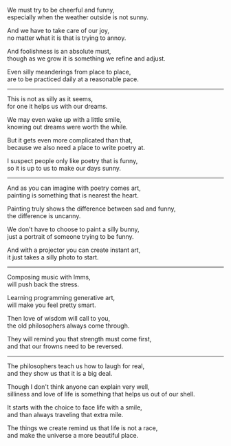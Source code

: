 We must try to be cheerful and funny,\
especially when the weather outside is not sunny.

And we have to take care of our joy,\
no matter what it is that is trying to annoy.

And foolishness is an absolute must,\
though as we grow it is something we refine and adjust.

Even silly meanderings from place to place,\
are to be practiced daily at a reasonable pace.

---

This is not as silly as it seems,\
for one it helps us with our dreams.

We may even wake up with a little smile,\
knowing out dreams were worth the while.

But it gets even more complicated than that,\
because we also need a place to write poetry at.

I suspect people only like poetry that is funny,\
so it is up to us to make our days sunny.

---

And as you can imagine with poetry comes art,\
painting is something that is nearest the heart.

Painting truly shows the difference between sad and funny,\
the difference is uncanny.

We don't have to choose to paint a silly bunny,\
just a portrait of someone trying to be funny.

And with a projector you can create instant art,\
it just takes a silly photo to start.

---

Composing music with lmms,\
will push back the stress.

Learning programming generative art,\
will make you feel pretty smart.

Then love of wisdom will call to you,\
the old philosophers always come through.

They will remind you that strength must come first,\
and that our frowns need to be reversed.

---

The philosophers teach us how to laugh for real,\
and they show us that it is a big deal.

Though I don't think anyone can explain very well,\
silliness and love of life is something that helps us out of our shell.

It starts with the choice to face life with a smile,\
and than always traveling that extra mile.

The things we create remind us that life is not a race,\
and make the universe a more beautiful place.
